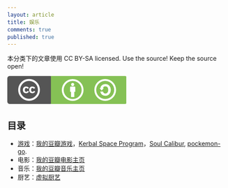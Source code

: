 ```yaml
---
layout: article
title: 娱乐
comments: true
published: true
---
```



本分类下的文章使用 CC BY-SA licensed. Use the source! Keep the source open!

![CC BY-SA](assets/cc_bysa.flat.guokr.png)


## 目录

* [游戏](gaming)：[我的豆瓣游戏](http://www.douban.com/people/emptymalei/games?action=collect)，[Kerbal Space Program](../ksp)，[Soul Calibur](gaming/soul-calibur), [pockemon-go](gaming/pockemon-go).
* 电影：[我的豆瓣电影主页](http://movie.douban.com/people/emptymalei/)
* 音乐：[我的豆瓣音乐主页](http://music.douban.com/people/emptymalei/)
* 厨艺：[虚拟厨艺](../kitchen)
